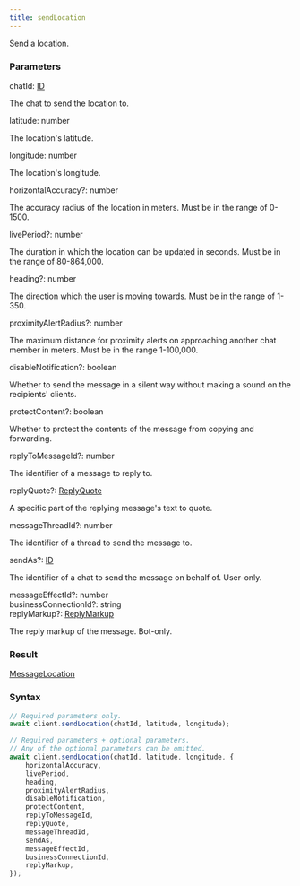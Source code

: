 ```yaml
---
title: sendLocation
---
```


Send a location.


### Parameters 

<div class="flex flex-col gap-3"><div><div class="font-mono"><span class="font-bold">chatId</span><span class="opacity-50">:</span> <a href="/gh/types/id"  >ID</a></div><div class="pl-3"><div class="no-margin">

The chat to send the location to.

</div></div></div><div><div class="font-mono"><span class="font-bold">latitude</span><span class="opacity-50">:</span> <span>number</span></div><div class="pl-3"><div class="no-margin">

The location's latitude.

</div></div></div><div><div class="font-mono"><span class="font-bold">longitude</span><span class="opacity-50">:</span> <span>number</span></div><div class="pl-3"><div class="no-margin">

The location's longitude.

</div></div></div><div class="flex flex-col gap-3"><div><div class="flex gap-2"><div class="font-mono"><span class="font-bold">horizontalAccuracy</span><span class="opacity-50"><span title="Optional" class="cursor-help">?</span>:</span> <span>number</span></div></div><div class="pl-3"><div class="no-margin">

The accuracy radius of the location in meters. Must be in the range of 0-1500.

</div></div></div><div><div class="flex gap-2"><div class="font-mono"><span class="font-bold">livePeriod</span><span class="opacity-50"><span title="Optional" class="cursor-help">?</span>:</span> <span>number</span></div></div><div class="pl-3"><div class="no-margin">

The duration in which the location can be updated in seconds. Must be in the range of 80-864,000.

</div></div></div><div><div class="flex gap-2"><div class="font-mono"><span class="font-bold">heading</span><span class="opacity-50"><span title="Optional" class="cursor-help">?</span>:</span> <span>number</span></div></div><div class="pl-3"><div class="no-margin">

The direction which the user is moving towards. Must be in the range of 1-350.

</div></div></div><div><div class="flex gap-2"><div class="font-mono"><span class="font-bold">proximityAlertRadius</span><span class="opacity-50"><span title="Optional" class="cursor-help">?</span>:</span> <span>number</span></div></div><div class="pl-3"><div class="no-margin">

The maximum distance for proximity alerts on approaching another chat member in meters. Must be in the range 1-100,000.

</div></div></div><div><div class="flex gap-2"><div class="font-mono"><span class="font-bold">disableNotification</span><span class="opacity-50"><span title="Optional" class="cursor-help">?</span>:</span> <span>boolean</span></div></div><div class="pl-3"><div class="no-margin">

Whether to send the message in a silent way without making a sound on the recipients' clients.

</div></div></div><div><div class="flex gap-2"><div class="font-mono"><span class="font-bold">protectContent</span><span class="opacity-50"><span title="Optional" class="cursor-help">?</span>:</span> <span>boolean</span></div></div><div class="pl-3"><div class="no-margin">

Whether to protect the contents of the message from copying and forwarding.

</div></div></div><div><div class="flex gap-2"><div class="font-mono"><span class="font-bold">replyToMessageId</span><span class="opacity-50"><span title="Optional" class="cursor-help">?</span>:</span> <span>number</span></div></div><div class="pl-3"><div class="no-margin">

The identifier of a message to reply to.

</div></div></div><div><div class="flex gap-2"><div class="font-mono"><span class="font-bold">replyQuote</span><span class="opacity-50"><span title="Optional" class="cursor-help">?</span>:</span> <a href="/gh/types/replyquote"  >ReplyQuote</a></div></div><div class="pl-3"><div class="no-margin">

A specific part of the replying message's text to quote.

</div></div></div><div><div class="flex gap-2"><div class="font-mono"><span class="font-bold">messageThreadId</span><span class="opacity-50"><span title="Optional" class="cursor-help">?</span>:</span> <span>number</span></div></div><div class="pl-3"><div class="no-margin">

The identifier of a thread to send the message to.

</div></div></div><div><div class="flex gap-2"><div class="font-mono"><span class="font-bold">sendAs</span><span class="opacity-50"><span title="Optional" class="cursor-help">?</span>:</span> <a href="/gh/types/id"  >ID</a></div></div><div class="pl-3"><div class="no-margin">

The identifier of a chat to send the message on behalf of. User-only.

</div></div></div><div><div class="flex gap-2"><div class="font-mono"><span class="font-bold">messageEffectId</span><span class="opacity-50"><span title="Optional" class="cursor-help">?</span>:</span> <span>number</span></div></div></div><div><div class="flex gap-2"><div class="font-mono"><span class="font-bold">businessConnectionId</span><span class="opacity-50"><span title="Optional" class="cursor-help">?</span>:</span> <span>string</span></div></div></div><div><div class="flex gap-2"><div class="font-mono"><span class="font-bold">replyMarkup</span><span class="opacity-50"><span title="Optional" class="cursor-help">?</span>:</span> <a href="/gh/types/replymarkup"  >ReplyMarkup</a></div></div><div class="pl-3"><div class="no-margin">

The reply markup of the message. Bot-only.

</div></div></div></div></div>

### Result 

<div class="font-mono"><a href="/gh/types/messagelocation"  >MessageLocation</a></div>

### Syntax

```ts
// Required parameters only.
await client.sendLocation(chatId, latitude, longitude);

// Required parameters + optional parameters.
// Any of the optional parameters can be omitted.
await client.sendLocation(chatId, latitude, longitude, {
    horizontalAccuracy,
    livePeriod,
    heading,
    proximityAlertRadius,
    disableNotification,
    protectContent,
    replyToMessageId,
    replyQuote,
    messageThreadId,
    sendAs,
    messageEffectId,
    businessConnectionId,
    replyMarkup,
});
```



